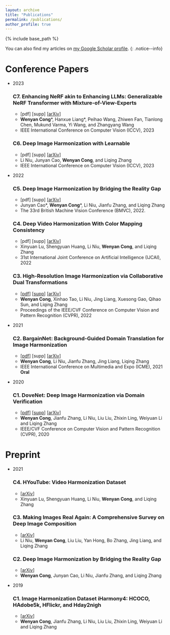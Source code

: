 ```yaml
---
layout: archive
title: "Publications"
permalink: /publications/
author_profile: true
---
```



{% include base_path %}

You can also find my articles on <a href="https://scholar.google.com/citations?user=uQV5aCsAAAAJ&hl=zh-CN">my Google Scholar profile</a>.
{: .notice--info}


Conference Papers
======

* 2023

  ### C7. Enhancing NeRF akin to Enhancing LLMs: Generalizable NeRF Transformer with Mixture-of-View-Experts
   * [pdf] [supp] [[arXiv](https://arxiv.org/abs/2308.00376)]
   * **Wenyan Cong***, Hanxue Liang*, Peihao Wang, Zhiwen Fan, Tianlong Chen, Mukund Varma, Yi Wang, and Zhangyang Wang
   * IEEE International Conference on Computer Vision (ICCV), 2023 <br>

  ### C6. Deep Image Harmonization with Learnable
   * [pdf] [supp] [[arXiv](https://arxiv.org/abs/2308.00376)]
   * Li Niu, Junyan Cao, **Wenyan Cong**, and Liqing Zhang 
   * IEEE International Conference on Computer Vision (ICCV), 2023 <br>

* 2022

  ### C5. Deep Image Harmonization by Bridging the Reality Gap
   * [pdf] [supp] [[arXiv](https://arxiv.org/abs/2103.17104)]
   * Junyan Cao*, **Wenyan Cong***,  Li Niu, Jianfu Zhang, and Liqing Zhang
   * The 33rd British Machine Vision Conference (BMVC), 2022.


  ### C4. Deep Video Harmonization With Color Mapping Consistency
   * [pdf] [supp] [[arXiv](https://arxiv.org/abs/2205.00687)]
   * Xinyuan Lu, Shengyuan Huang, Li Niu, **Wenyan Cong**,  and Liqing Zhang
   * 31st International Joint Conference on Artificial Intelligence (IJCAI), 2022 <br>
   
  ### C3. High-Resolution Image Harmonization via Collaborative Dual Transformations
   * [[pdf](https://openaccess.thecvf.com/content/CVPR2022/papers/Cong_High-Resolution_Image_Harmonization_via_Collaborative_Dual_Transformations_CVPR_2022_paper.pdf)] [[supp](https://openaccess.thecvf.com/content/CVPR2022/supplemental/Cong_High-Resolution_Image_Harmonization_CVPR_2022_supplemental.pdf)] [[arXiv](http://arxiv.org/abs/2109.06671)]
   * **Wenyan Cong**, Xinhao Tao, Li Niu, Jing Liang, Xuesong Gao, Qihao Sun, and Liqing Zhang
   * Proceedings of the IEEE/CVF Conference on Computer Vision and Pattern Recognition (CVPR), 2022 <br>
   
   
   
* 2021

  ### C2. BargainNet: Background-Guided Domain Translation for Image Harmonization
   * [[pdf](https://ieeexplore.ieee.org/document/9428394)] [supp] [[arXiv](https://arxiv.org/abs/2009.09169)]
   * **Wenyan Cong**, Li Niu, Jianfu Zhang, Jing Liang, Liqing Zhang
   * IEEE International Conference on Multimedia and Expo (ICME), 2021 **Oral** <br>

     

* 2020

  ### C1. DoveNet: Deep Image Harmonization via Domain Verification
   * [[pdf](https://openaccess.thecvf.com/content_CVPR_2020/papers/Cong_DoveNet_Deep_Image_Harmonization_via_Domain_Verification_CVPR_2020_paper.pdf)] [[supp](https://openaccess.thecvf.com/content_CVPR_2020/supplemental/Cong_DoveNet_Deep_Image_CVPR_2020_supplemental.pdf)] [[arXiv](http://arxiv.org/abs/1911.13239)]
   * **Wenyan Cong**, Jianfu Zhang, Li Niu, Liu Liu, Zhixin Ling, Weiyuan Li and Liqing Zhang
   * IEEE/CVF Conference on Computer Vision and Pattern Recognition (CVPR), 2020 <br>


Preprint
======

* 2021

  ### C4. HYouTube: Video Harmonization Dataset
   * [[arXiv](https://arxiv.org/abs/2109.08809)]
   * Xinyuan Lu, Shengyuan Huang, Li Niu, **Wenyan Cong**, and Liqing Zhang <br>
   

  ### C3. Making Images Real Again: A Comprehensive Survey on Deep Image Composition
   * [[arXiv](https://arxiv.org/abs/2106.14490)]
   * Li Niu, **Wenyan Cong**, Liu Liu, Yan Hong, Bo Zhang, Jing Liang, and Liqing Zhang <br>

  ### C2. Deep Image Harmonization by Bridging the Reality Gap
   * [[arXiv](https://arxiv.org/abs/2103.17104)]
   * **Wenyan Cong**, Junyan Cao, Li Niu, Jianfu Zhang, and Liqing Zhang <br>


* 2019

  ### C1. Image Harmonization Dataset iHarmony4: HCOCO, HAdobe5k, HFlickr, and Hday2nigh
   * [[arXiv](https://arxiv.org/abs/1908.10526)]
   * **Wenyan Cong**, Jianfu Zhang, Li Niu, Liu Liu, Zhixin Ling, Weiyuan Li and Liqing Zhang <br>

